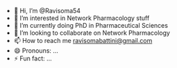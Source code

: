 - 👋 Hi, I’m @Ravisoma54
- 👀 I’m interested in Network Pharmacology stuff
- 🌱 I’m currently doing PhD in Pharmaceutical Sciences
- 💞️ I’m looking to collaborate on Network Pharmacology
- 📫 How to reach me ravisomabattini@gmail.com
- 😄 Pronouns: ...
- ⚡ Fun fact: ...

<!---
Ravisoma54/Ravisoma54 is a ✨ special ✨ repository because its `README.md` (this file) appears on your GitHub profile.
You can click the Preview link to take a look at your changes.
--->
